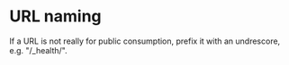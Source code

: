 URL naming
==========

If a URL is not really for public consumption, prefix it with an undrescore,
e.g. "/_health/".
